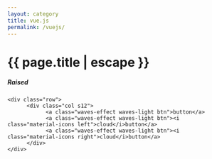 ```yaml
---
layout: category
title: vue.js
permalink: /vuejs/
---
```


<h1 class="page-title">{{ page.title | escape }}</h1>

<div class="section">
    <h5>Raised</h5> 

    <div class="row">
          <div class="col s12">
                <a class="waves-effect waves-light btn">button</a>
                <a class="waves-effect waves-light btn"><i class="material-icons left">cloud</i>button</a>
                <a class="waves-effect waves-light btn"><i class="material-icons right">cloud</i>button</a>
          </div>
    </div>
</div>
